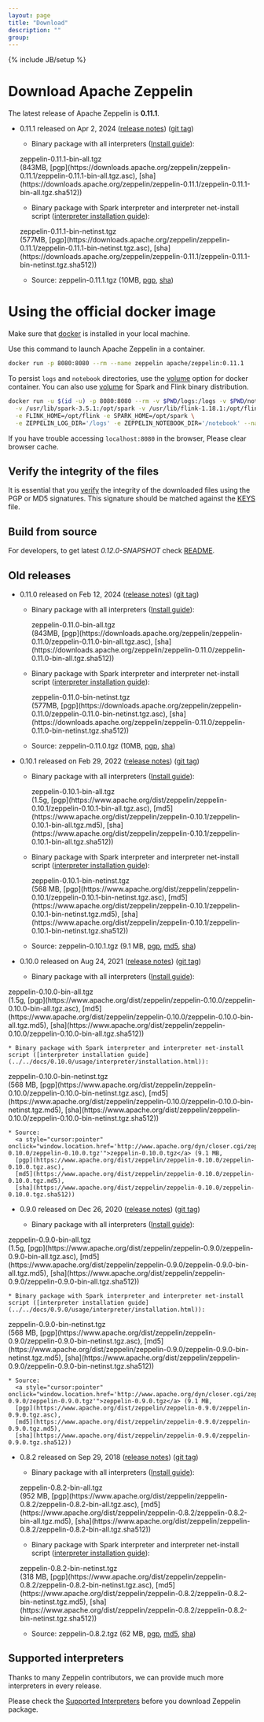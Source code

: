 ```yaml
---
layout: page
title: "Download"
description: ""
group:
---
```

<!--
Licensed under the Apache License, Version 2.0 (the "License");
you may not use this file except in compliance with the License.
You may obtain a copy of the License at

http://www.apache.org/licenses/LICENSE-2.0

Unless required by applicable law or agreed to in writing, software
distributed under the License is distributed on an "AS IS" BASIS,
WITHOUT WARRANTIES OR CONDITIONS OF ANY KIND, either express or implied.
See the License for the specific language governing permissions and
limitations under the License.
-->
{% include JB/setup %}

# Download Apache Zeppelin

The latest release of Apache Zeppelin is **0.11.1**.

- 0.11.1 released on Apr 2, 2024 ([release notes](./releases/zeppelin-release-0.11.1.html)) ([git tag](https://github.com/apache/zeppelin/tree/v0.11.1))

  * Binary package with all interpreters ([Install guide](../../docs/0.11.1/quickstart/install.html)):
  <p><div class="btn btn-md btn-primary" onclick="window.location.href='http://www.apache.org/dyn/closer.cgi/zeppelin/zeppelin-0.11.1/zeppelin-0.11.1-bin-all.tgz'">zeppelin-0.11.1-bin-all.tgz</div> (843MB,
  [pgp](https://downloads.apache.org/zeppelin/zeppelin-0.11.1/zeppelin-0.11.1-bin-all.tgz.asc),
  [sha](https://downloads.apache.org/zeppelin/zeppelin-0.11.1/zeppelin-0.11.1-bin-all.tgz.sha512))</p>

  * Binary package with Spark interpreter and interpreter net-install script ([interpreter installation guide](../../docs/0.11.1/usage/interpreter/installation.html)):
  <p><div class="btn btn-md btn-primary" onclick="window.location.href='http://www.apache.org/dyn/closer.cgi/zeppelin/zeppelin-0.11.1/zeppelin-0.11.1-bin-netinst.tgz'">zeppelin-0.11.1-bin-netinst.tgz</div> (577MB,
  [pgp](https://downloads.apache.org/zeppelin/zeppelin-0.11.1/zeppelin-0.11.1-bin-netinst.tgz.asc),
  [sha](https://downloads.apache.org/zeppelin/zeppelin-0.11.1/zeppelin-0.11.1-bin-netinst.tgz.sha512))</p>

  * Source:
  <a style="cursor:pointer" onclick="window.location.href='http://www.apache.org/dyn/closer.cgi/zeppelin/zeppelin-0.11.1/zeppelin-0.11.1.tgz'">zeppelin-0.11.1.tgz</a> (10MB,
  [pgp](https://downloads.apache.org/zeppelin/zeppelin-0.11.1/zeppelin-0.11.1.tgz.asc),
  [sha](https://downloads.apache.org/zeppelin/zeppelin-0.11.1/zeppelin-0.11.1.tgz.sha512))

# Using the official docker image

Make sure that [docker](https://www.docker.com/community-edition) is installed in your local machine.  

Use this command to launch Apache Zeppelin in a container.

```bash
docker run -p 8080:8080 --rm --name zeppelin apache/zeppelin:0.11.1

```
To persist `logs` and `notebook` directories, use the [volume](https://docs.docker.com/engine/reference/commandline/run/#mount-volume--v-read-only) option for docker container.
You can also use [volume](https://docs.docker.com/engine/reference/commandline/run/#mount-volume--v-read-only) for Spark and Flink binary distribution.

```bash
docker run -u $(id -u) -p 8080:8080 --rm -v $PWD/logs:/logs -v $PWD/notebook:/notebook \
  -v /usr/lib/spark-3.5.1:/opt/spark -v /usr/lib/flink-1.18.1:/opt/flink \
  -e FLINK_HOME=/opt/flink -e SPARK_HOME=/opt/spark \
  -e ZEPPELIN_LOG_DIR='/logs' -e ZEPPELIN_NOTEBOOK_DIR='/notebook' --name zeppelin apache/zeppelin:0.11.1
```

If you have trouble accessing `localhost:8080` in the browser, Please clear browser cache.

## Verify the integrity of the files

It is essential that you [verify](https://www.apache.org/info/verification.html) the integrity of the downloaded files using the PGP or MD5 signatures. This signature should be matched against the [KEYS](https://downloads.apache.org/zeppelin/KEYS) file.


## Build from source

For developers, to get latest *0.12.0-SNAPSHOT* check [README](https://github.com/apache/zeppelin/blob/master/README.md).



## Old releases

  - 0.11.0 released on Feb 12, 2024 ([release notes](./releases/zeppelin-release-0.11.0.html)) ([git tag](https://github.com/apache/zeppelin/tree/v0.11.0))

    * Binary package with all interpreters ([Install guide](../../docs/0.11.0/quickstart/install.html)):
      <p><div class="btn btn-md btn-primary" onclick="window.location.href='http://www.apache.org/dyn/closer.cgi/zeppelin/zeppelin-0.11.0/zeppelin-0.11.0-bin-all.tgz'">zeppelin-0.11.0-bin-all.tgz</div> (843MB,
      [pgp](https://downloads.apache.org/zeppelin/zeppelin-0.11.0/zeppelin-0.11.0-bin-all.tgz.asc),
      [sha](https://downloads.apache.org/zeppelin/zeppelin-0.11.0/zeppelin-0.11.0-bin-all.tgz.sha512))</p>

    * Binary package with Spark interpreter and interpreter net-install script ([interpreter installation guide](../../docs/0.11.0/usage/interpreter/installation.html)):
      <p><div class="btn btn-md btn-primary" onclick="window.location.href='http://www.apache.org/dyn/closer.cgi/zeppelin/zeppelin-0.11.0/zeppelin-0.11.0-bin-netinst.tgz'">zeppelin-0.11.0-bin-netinst.tgz</div> (577MB,
      [pgp](https://downloads.apache.org/zeppelin/zeppelin-0.11.0/zeppelin-0.11.0-bin-netinst.tgz.asc),
      [sha](https://downloads.apache.org/zeppelin/zeppelin-0.11.0/zeppelin-0.11.0-bin-netinst.tgz.sha512))</p>

    * Source:
      <a style="cursor:pointer" onclick="window.location.href='http://www.apache.org/dyn/closer.cgi/zeppelin/zeppelin-0.11.0/zeppelin-0.11.0.tgz'">zeppelin-0.11.0.tgz</a> (10MB,
      [pgp](https://downloads.apache.org/zeppelin/zeppelin-0.11.0/zeppelin-0.11.0.tgz.asc),
      [sha](https://downloads.apache.org/zeppelin/zeppelin-0.11.0/zeppelin-0.11.0.tgz.sha512))

  - 0.10.1 released on Feb 29, 2022 ([release notes](./releases/zeppelin-release-0.10.1.html)) ([git tag](https://gitbox.apache.org/repos/asf?p=zeppelin.git;h=refs/tags/v0.10.1)) 

    * Binary package with all interpreters ([Install guide](../../docs/0.10.1/quickstart/install.html)):
      <p><div class="btn btn-md btn-primary" onclick="window.location.href='http://www.apache.org/dyn/closer.cgi/zeppelin/zeppelin-0.10.1/zeppelin-0.10.1-bin-all.tgz'">zeppelin-0.10.1-bin-all.tgz</div> (1.5g,
      [pgp](https://www.apache.org/dist/zeppelin/zeppelin-0.10.1/zeppelin-0.10.1-bin-all.tgz.asc),
      [md5](https://www.apache.org/dist/zeppelin/zeppelin-0.10.1/zeppelin-0.10.1-bin-all.tgz.md5),
      [sha](https://www.apache.org/dist/zeppelin/zeppelin-0.10.1/zeppelin-0.10.1-bin-all.tgz.sha512))</p>

    * Binary package with Spark interpreter and interpreter net-install script ([interpreter installation guide](../../docs/0.10.1/usage/interpreter/installation.html)):
      <p><div class="btn btn-md btn-primary" onclick="window.location.href='http://www.apache.org/dyn/closer.cgi/zeppelin/zeppelin-0.10.1/zeppelin-0.10.1-bin-netinst.tgz'">zeppelin-0.10.1-bin-netinst.tgz</div> (568 MB,
      [pgp](https://www.apache.org/dist/zeppelin/zeppelin-0.10.1/zeppelin-0.10.1-bin-netinst.tgz.asc),
      [md5](https://www.apache.org/dist/zeppelin/zeppelin-0.10.1/zeppelin-0.10.1-bin-netinst.tgz.md5),
      [sha](https://www.apache.org/dist/zeppelin/zeppelin-0.10.1/zeppelin-0.10.1-bin-netinst.tgz.sha512))</p>

    * Source:
      <a style="cursor:pointer" onclick="window.location.href='http://www.apache.org/dyn/closer.cgi/zeppelin/zeppelin-0.10.1/zeppelin-0.10.1.tgz'">zeppelin-0.10.1.tgz</a> (9.1 MB,
      [pgp](https://www.apache.org/dist/zeppelin/zeppelin-0.10.1/zeppelin-0.10.1.tgz.asc),
      [md5](https://www.apache.org/dist/zeppelin/zeppelin-0.10.1/zeppelin-0.10.1.tgz.md5),
      [sha](https://www.apache.org/dist/zeppelin/zeppelin-0.10.1/zeppelin-0.10.1.tgz.sha512))

  - 0.10.0 released on Aug 24, 2021 ([release notes](./releases/zeppelin-release-0.10.0.html)) ([git tag](https://gitbox.apache.org/repos/asf?p=zeppelin.git;h=refs/tags/v0.10.0))

    * Binary package with all interpreters ([Install guide](../../docs/0.10.0/quickstart/install.html)):
  <p><div class="btn btn-md btn-primary" onclick="window.location.href='http://www.apache.org/dyn/closer.cgi/zeppelin/zeppelin-0.10.0/zeppelin-0.10.0-bin-all.tgz'">zeppelin-0.10.0-bin-all.tgz</div> (1.5g,
  [pgp](https://www.apache.org/dist/zeppelin/zeppelin-0.10.0/zeppelin-0.10.0-bin-all.tgz.asc),
  [md5](https://www.apache.org/dist/zeppelin/zeppelin-0.10.0/zeppelin-0.10.0-bin-all.tgz.md5),
  [sha](https://www.apache.org/dist/zeppelin/zeppelin-0.10.0/zeppelin-0.10.0-bin-all.tgz.sha512))</p>

    * Binary package with Spark interpreter and interpreter net-install script ([interpreter installation guide](../../docs/0.10.0/usage/interpreter/installation.html)):
  <p><div class="btn btn-md btn-primary" onclick="window.location.href='http://www.apache.org/dyn/closer.cgi/zeppelin/zeppelin-0.10.0/zeppelin-0.10.0-bin-netinst.tgz'">zeppelin-0.10.0-bin-netinst.tgz</div> (568 MB,
  [pgp](https://www.apache.org/dist/zeppelin/zeppelin-0.10.0/zeppelin-0.10.0-bin-netinst.tgz.asc),
  [md5](https://www.apache.org/dist/zeppelin/zeppelin-0.10.0/zeppelin-0.10.0-bin-netinst.tgz.md5),
  [sha](https://www.apache.org/dist/zeppelin/zeppelin-0.10.0/zeppelin-0.10.0-bin-netinst.tgz.sha512))</p>

    * Source:
      <a style="cursor:pointer" onclick="window.location.href='http://www.apache.org/dyn/closer.cgi/zeppelin/zeppelin-0.10.0/zeppelin-0.10.0.tgz'">zeppelin-0.10.0.tgz</a> (9.1 MB,
      [pgp](https://www.apache.org/dist/zeppelin/zeppelin-0.10.0/zeppelin-0.10.0.tgz.asc),
      [md5](https://www.apache.org/dist/zeppelin/zeppelin-0.10.0/zeppelin-0.10.0.tgz.md5),
      [sha](https://www.apache.org/dist/zeppelin/zeppelin-0.10.0/zeppelin-0.10.0.tgz.sha512))
    
  - 0.9.0 released on Dec 26, 2020 ([release notes](./releases/zeppelin-release-0.9.0.html)) ([git tag](https://gitbox.apache.org/repos/asf?p=zeppelin.git;h=refs/tags/v0.9.0))

    * Binary package with all interpreters ([Install guide](../../docs/0.9.0/quickstart/install.html)):
  <p><div class="btn btn-md btn-primary" onclick="window.location.href='http://www.apache.org/dyn/closer.cgi/zeppelin/zeppelin-0.9.0/zeppelin-0.9.0-bin-all.tgz'">zeppelin-0.9.0-bin-all.tgz</div> (1.5g,
  [pgp](https://www.apache.org/dist/zeppelin/zeppelin-0.9.0/zeppelin-0.9.0-bin-all.tgz.asc),
  [md5](https://www.apache.org/dist/zeppelin/zeppelin-0.9.0/zeppelin-0.9.0-bin-all.tgz.md5),
  [sha](https://www.apache.org/dist/zeppelin/zeppelin-0.9.0/zeppelin-0.9.0-bin-all.tgz.sha512))</p>

    * Binary package with Spark interpreter and interpreter net-install script ([interpreter installation guide](../../docs/0.9.0/usage/interpreter/installation.html)):
  <p><div class="btn btn-md btn-primary" onclick="window.location.href='http://www.apache.org/dyn/closer.cgi/zeppelin/zeppelin-0.9.0/zeppelin-0.9.0-bin-netinst.tgz'">zeppelin-0.9.0-bin-netinst.tgz</div> (568 MB,
  [pgp](https://www.apache.org/dist/zeppelin/zeppelin-0.9.0/zeppelin-0.9.0-bin-netinst.tgz.asc),
  [md5](https://www.apache.org/dist/zeppelin/zeppelin-0.9.0/zeppelin-0.9.0-bin-netinst.tgz.md5),
  [sha](https://www.apache.org/dist/zeppelin/zeppelin-0.9.0/zeppelin-0.9.0-bin-netinst.tgz.sha512))</p>

    * Source:
      <a style="cursor:pointer" onclick="window.location.href='http://www.apache.org/dyn/closer.cgi/zeppelin/zeppelin-0.9.0/zeppelin-0.9.0.tgz'">zeppelin-0.9.0.tgz</a> (9.1 MB,
      [pgp](https://www.apache.org/dist/zeppelin/zeppelin-0.9.0/zeppelin-0.9.0.tgz.asc),
      [md5](https://www.apache.org/dist/zeppelin/zeppelin-0.9.0/zeppelin-0.9.0.tgz.md5),
      [sha](https://www.apache.org/dist/zeppelin/zeppelin-0.9.0/zeppelin-0.9.0.tgz.sha512))
  
  - 0.8.2 released on Sep 29, 2018 ([release notes](./releases/zeppelin-release-0.8.2.html)) ([git tag](https://git-wip-us.apache.org/repos/asf?p=zeppelin.git;h=refs/tags/v0.8.2))

    * Binary package with all interpreters ([Install guide](../../docs/0.8.2/quickstart/install.html)):
    <p><div class="btn btn-md btn-primary" onclick="window.location.href='http://www.apache.org/dyn/closer.cgi/zeppelin/zeppelin-0.8.2/zeppelin-0.8.2-bin-all.tgz'">zeppelin-0.8.2-bin-all.tgz</div> (952 MB,
    [pgp](https://www.apache.org/dist/zeppelin/zeppelin-0.8.2/zeppelin-0.8.2-bin-all.tgz.asc),
    [md5](https://www.apache.org/dist/zeppelin/zeppelin-0.8.2/zeppelin-0.8.2-bin-all.tgz.md5),
    [sha](https://www.apache.org/dist/zeppelin/zeppelin-0.8.2/zeppelin-0.8.2-bin-all.tgz.sha512))</p>

    * Binary package with Spark interpreter and interpreter net-install script ([interpreter installation guide](../../docs/0.8.2/usage/interpreter/installation.html)):
    <p><div class="btn btn-md btn-primary" onclick="window.location.href='http://www.apache.org/dyn/closer.cgi/zeppelin/zeppelin-0.8.2/zeppelin-0.8.2-bin-netinst.tgz'">zeppelin-0.8.2-bin-netinst.tgz</div> (318 MB,
    [pgp](https://www.apache.org/dist/zeppelin/zeppelin-0.8.2/zeppelin-0.8.2-bin-netinst.tgz.asc),
    [md5](https://www.apache.org/dist/zeppelin/zeppelin-0.8.2/zeppelin-0.8.2-bin-netinst.tgz.md5),
    [sha](https://www.apache.org/dist/zeppelin/zeppelin-0.8.2/zeppelin-0.8.2-bin-netinst.tgz.sha512))</p>

    * Source:
    <a style="cursor:pointer" onclick="window.location.href='http://www.apache.org/dyn/closer.cgi/zeppelin/zeppelin-0.8.2/zeppelin-0.8.2.tgz'">zeppelin-0.8.2.tgz</a> (62 MB,
    [pgp](https://www.apache.org/dist/zeppelin/zeppelin-0.8.2/zeppelin-0.8.2.tgz.asc),
    [md5](https://www.apache.org/dist/zeppelin/zeppelin-0.8.2/zeppelin-0.8.2.tgz.md5),
    [sha](https://www.apache.org/dist/zeppelin/zeppelin-0.8.2/zeppelin-0.8.2.tgz.sha512))

## Supported interpreters

Thanks to many Zeppelin contributors, we can provide much more interpreters in every release.

Please check the [Supported Interpreters](./supported_interpreters.html) before you download Zeppelin package.


<!--
-------------
### Old release

##### Zeppelin-0.3.3 (2014.03.29)

Download <a onclick="ga('send', 'event', 'download', 'zeppelin', '0.3.3');" href="https://s3-ap-northeast-1.amazonaws.com/zeppel.in/zeppelin-0.3.3.tar.gz">zeppelin-0.3.3.tar.gz</a> ([release note](https://zeppelin-project.atlassian.net/secure/ReleaseNote.jspa?projectId=10001&version=10301))

##### Zeppelin-0.3.2 (2014.03.14)

Download <a onclick="ga('send', 'event', 'download', 'zeppelin', '0.3.2');" href="https://s3-ap-northeast-1.amazonaws.com/zeppel.in/zeppelin-0.3.2.tar.gz">zeppelin-0.3.2.tar.gz</a> ([release note](https://zeppelin-project.atlassian.net/secure/ReleaseNote.jspa?projectId=10001&version=10300))

##### Zeppelin-0.3.1 (2014.03.06)

Download <a onclick="ga('send', 'event', 'download', 'zeppelin', '0.3.1');" href="https://s3-ap-northeast-1.amazonaws.com/zeppel.in/zeppelin-0.3.1.tar.gz">zeppelin-0.3.1.tar.gz</a> ([release note](https://zeppelin-project.atlassian.net/secure/ReleaseNote.jspa?projectId=10001&version=10201))

##### Zeppelin-0.3.0 (2014.02.07)

Download <a onclick="ga('send', 'event', 'download', 'zeppelin', '0.3.0');" href="https://s3-ap-northeast-1.amazonaws.com/zeppel.in/zeppelin-0.3.0.tar.gz">zeppelin-0.3.0.tar.gz</a>, ([release note](https://zeppelin-project.atlassian.net/secure/ReleaseNote.jspa?projectId=10001&version=10200))

##### Zeppelin-0.2.0 (2014.01.22)

Download Download <a onclick="ga('send', 'event', 'download', 'zeppelin', '0.2.0');" href="https://s3-ap-northeast-1.amazonaws.com/zeppel.in/zeppelin-0.2.0.tar.gz">zeppelin-0.2.0.tar.gz</a>, ([release note](https://zeppelin-project.atlassian.net/secure/ReleaseNote.jspa?projectId=10001&version=10001))

-->
